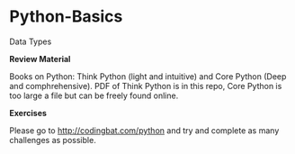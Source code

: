 # Python-Basics
Data Types


**Review Material**

Books on Python: Think Python (light and intuitive) and Core Python (Deep and comphrehensive). PDF of Think Python is in this repo, Core Python is too large a file but can be freely found online. 

**Exercises**

Please go to http://codingbat.com/python and try and complete as many challenges as possible. 
